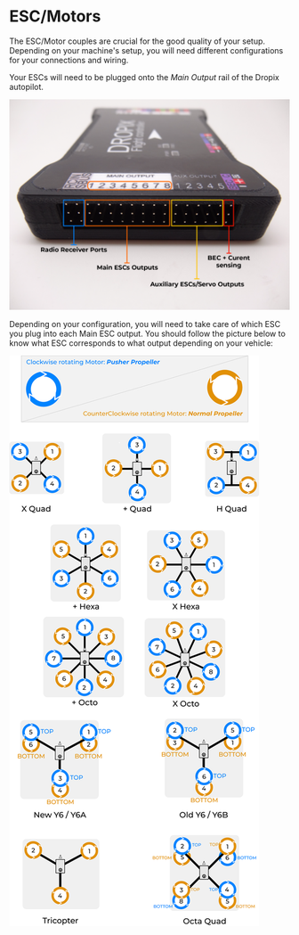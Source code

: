 # ESC/Motors

The ESC/Motor couples are crucial for the good quality of your setup. Depending on your machine's setup, you will need different configurations for your connections and wiring.

Your ESCs will need to be plugged onto the _Main Output_ rail of the Dropix autopilot.

![](../.gitbook/assets/servorail.png)

Depending on your configuration, you will need to take care of which ESC you plug into each Main ESC output. You should follow the picture below to know what ESC corresponds to what output depending on your vehicle:

![](../.gitbook/assets/motors.png)

